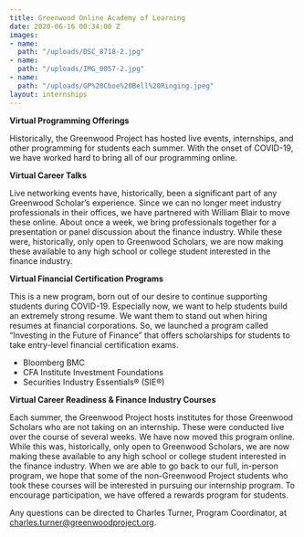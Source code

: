 ```yaml
---
title: Greenwood Online Academy of Learning
date: 2020-06-16 00:34:00 Z
images:
- name: 
  path: "/uploads/DSC_8718-2.jpg"
- name: 
  path: "/uploads/IMG_0057-2.jpg"
- name: 
  path: "/uploads/GP%20Cboe%20Bell%20Ringing.jpeg"
layout: internships
---
```


**Virtual Programming Offerings**

Historically, the Greenwood Project has hosted live events, internships, and other programming for students each summer. With the onset of COVID-19, we have worked hard to bring all of our programming online.

**Virtual Career Talks**

Live networking events have, historically, been a significant part of any Greenwood Scholar’s experience. Since we can no longer meet industry professionals in their offices, we have partnered with William Blair to move these online. About once a week, we bring professionals together for a presentation or panel discussion about the finance industry. While these were, historically, only open to Greenwood Scholars, we are now making these available to any high school or college student interested in the finance industry.

**Virtual Financial Certification Programs**

This is a new program, born out of our desire to continue supporting students during COVID-19. Especially now, we want to help students build an extremely strong resume. We want them to stand out when hiring resumes at financial corporations. So, we launched a program called “Investing in the Future of Finance” that offers scholarships for students to take entry-level financial certification exams.

- Bloomberg BMC
- CFA Institute Investment Foundations
- Securities Industry Essentials® (SIE®)

**Virtual Career Readiness & Finance Industry Courses**

Each summer, the Greenwood Project hosts institutes for those Greenwood Scholars who are not taking on an internship. These were conducted live over the course of several weeks. We have now moved this program online. While this was, historically, only open to Greenwood Scholars, we are now making these available to any high school or college student interested in the finance industry. When we are able to go back to our full, in-person program, we hope that some of the non-Greenwood Project students who took these courses will be interested in pursuing our internship program. To encourage participation, we have offered a rewards program for students.

Any questions can be directed to Charles Turner, Program Coordinator, at [charles.turner@greenwoodproject.org](mailto:charles.turner@greenwoodproject.org).